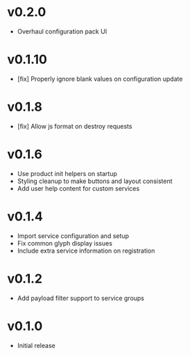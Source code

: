 # v0.2.0
* Overhaul configuration pack UI

# v0.1.10
* [fix] Properly ignore blank values on configuration update

# v0.1.8
* [fix] Allow js format on destroy requests

# v0.1.6
* Use product init helpers on startup
* Styling cleanup to make buttons and layout consistent
* Add user help content for custom services

# v0.1.4
* Import service configuration and setup
* Fix common glyph display issues
* Include extra service information on registration

# v0.1.2
* Add payload filter support to service groups

# v0.1.0
* Initial release

